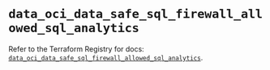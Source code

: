 # `data_oci_data_safe_sql_firewall_allowed_sql_analytics`

Refer to the Terraform Registry for docs: [`data_oci_data_safe_sql_firewall_allowed_sql_analytics`](https://registry.terraform.io/providers/oracle/oci/7.19.0/docs/data-sources/data_safe_sql_firewall_allowed_sql_analytics).
